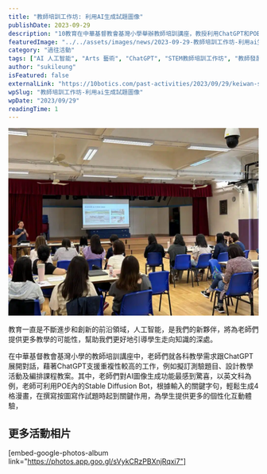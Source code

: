 ```yaml
---
title: "教師培訓工作坊: 利用AI生成試題圖像"
publishDate: 2023-09-29
description: "10教育在中華基督教會基灣小學舉辦教師培訓講座，教授利用ChatGPT和POE的Stable Diffusion Bot生成試題圖像，支援測驗題目擬訂和教學活動設計。"
featuredImage: "../../assets/images/news/2023-09-29-教師培訓工作坊-利用ai生成試題圖像/image1.jpg"
category: "過往活動"
tags: ["AI 人工智能", "Arts 藝術", "ChatGPT", "STEM教師培訓工作坊", "教師發展日"]
author: "sukileung"
isFeatured: false
externalLink: "https://10botics.com/past-activities/2023/09/29/keiwan-sdd/"
wpSlug: "教師培訓工作坊-利用ai生成試題圖像"
wpDate: "2023/09/29"
readingTime: 1
---
```


![](../../assets/images/news/2023-09-29-教師培訓工作坊-利用ai生成試題圖像/image2.jpg)

教育一直是不斷進步和創新的前沿領域，人工智能，是我們的新夥伴，將為老師們提供更多教學的可能性，幫助我們更好地引導學生走向知識的深處。

在中華基督教會基灣小學的教師培訓講座中，老師們就各科教學需求跟ChatGPT展開對話，藉著ChatGPT支援重複性較高的工作，例如擬訂測驗題目、設計教學活動及編排課程教案。其中，老師們對AI圖像生成功能最感到驚喜，以英文科為例，老師可利用POE內的Stable Diffusion Bot，根據輸入的關鍵字句，輕鬆生成4格漫畫，在撰寫按圖寫作試題時起到關鍵作用，為學生提供更多的個性化互動體驗，

## 更多活動相片

[embed-google-photos-album link="https://photos.app.goo.gl/sVykCRzPBXnjRqxi7"]
